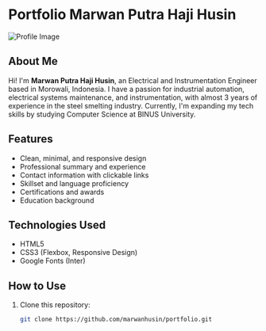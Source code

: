 # Portfolio Marwan Putra Haji Husin

![Profile Image](https://media.licdn.com/dms/image/v2/D5635AQHZbdjfw2UJoQ/profile-framedphoto-shrink_200_200/profile-framedphoto-shrink_200_200/0/1711863026764?e=1749214800&v=beta&t=QDEFRRzzkxP1kH2gJCEboIx1R-lepGpcifd_ZBzFX7s)

## About Me

Hi! I'm **Marwan Putra Haji Husin**, an Electrical and Instrumentation Engineer based in Morowali, Indonesia. I have a passion for industrial automation, electrical systems maintenance, and instrumentation, with almost 3 years of experience in the steel smelting industry. Currently, I'm expanding my tech skills by studying Computer Science at BINUS University.

## Features

- Clean, minimal, and responsive design  
- Professional summary and experience  
- Contact information with clickable links  
- Skillset and language proficiency  
- Certifications and awards  
- Education background  

## Technologies Used

- HTML5  
- CSS3 (Flexbox, Responsive Design)  
- Google Fonts (Inter)

## How to Use

1. Clone this repository:
   ```bash
   git clone https://github.com/marwanhusin/portfolio.git
